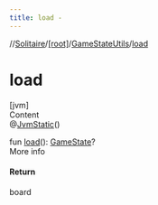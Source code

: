 ```yaml
---
title: load -
---
```

//[Solitaire](../../index.md)/[[root]](../index.md)/[GameStateUtils](index.md)/[load](load.md)



# load  
[jvm]  
Content  
@[JvmStatic](https://kotlinlang.org/api/latest/jvm/stdlib/kotlin.jvm/-jvm-static/index.html)()  
  
fun [load](load.md)(): [GameState](../-game-state/index.md)?  
More info  


#### Return  


board

  



